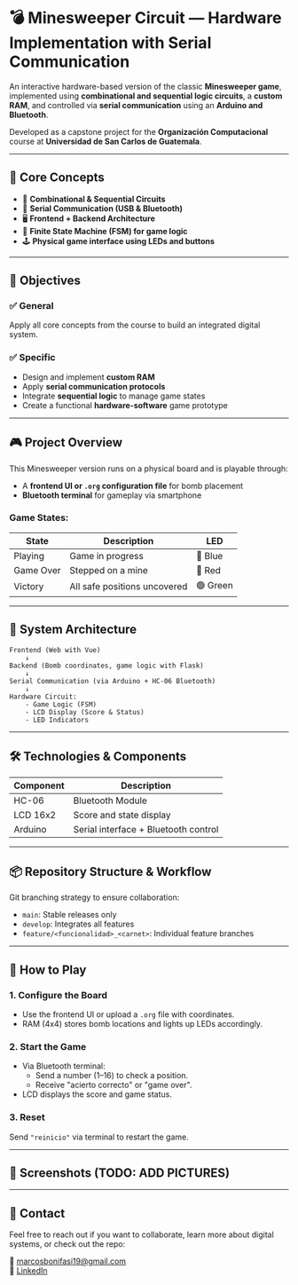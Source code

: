 # 💣 Minesweeper Circuit — Hardware Implementation with Serial Communication

An interactive hardware-based version of the classic **Minesweeper game**, implemented using **combinational and sequential logic circuits**, a **custom RAM**, and controlled via **serial communication** using an **Arduino and Bluetooth**.

Developed as a capstone project for the **Organización Computacional** course at **Universidad de San Carlos de Guatemala**.

---

## 🧠 Core Concepts

- 🧮 **Combinational & Sequential Circuits**
- 📡 **Serial Communication (USB & Bluetooth)**
- 🖥️ **Frontend + Backend Architecture**
- 🔄 **Finite State Machine (FSM) for game logic**
- 🕹️ **Physical game interface using LEDs and buttons**

---

## 🎯 Objectives

### ✅ General
Apply all core concepts from the course to build an integrated digital system.

### ✅ Specific
- Design and implement **custom RAM**
- Apply **serial communication protocols**
- Integrate **sequential logic** to manage game states
- Create a functional **hardware-software** game prototype

---

## 🎮 Project Overview

This Minesweeper version runs on a physical board and is playable through:

- A **frontend UI or `.org` configuration file** for bomb placement
- **Bluetooth terminal** for gameplay via smartphone

### Game States:
| State     | Description                           | LED  |
|-----------|---------------------------------------|------|
| Playing   | Game in progress                      | 🔵 Blue |
| Game Over | Stepped on a mine                     | 🔴 Red |
| Victory   | All safe positions uncovered          | 🟢 Green |

---

## 🧩 System Architecture

```
Frontend (Web with Vue)
    ↓
Backend (Bomb coordinates, game logic with Flask)
    ↓
Serial Communication (via Arduino + HC-06 Bluetooth)
    ↓
Hardware Circuit:
    - Game Logic (FSM)
    - LCD Display (Score & Status)
    - LED Indicators
```

---

## 🛠️ Technologies & Components

| Component     | Description                         |
|---------------|-------------------------------------|
| HC-06         | Bluetooth Module                    |
| LCD 16x2      | Score and state display             |
| Arduino       | Serial interface + Bluetooth control|

---

## 📦 Repository Structure & Workflow

Git branching strategy to ensure collaboration:

- `main`: Stable releases only
- `develop`: Integrates all features
- `feature/<funcionalidad>_<carnet>`: Individual feature branches

---

## 📝 How to Play

### 1. Configure the Board
- Use the frontend UI or upload a `.org` file with coordinates.
- RAM (4x4) stores bomb locations and lights up LEDs accordingly.

### 2. Start the Game
- Via Bluetooth terminal:
  - Send a number (1–16) to check a position.
  - Receive "acierto correcto" or "game over".
- LCD displays the score and game status.

### 3. Reset
Send `"reinicio"` via terminal to restart the game.

---

## 📸 Screenshots (TODO: ADD PICTURES)

---

## 📩 Contact

Feel free to reach out if you want to collaborate, learn more about digital systems, or check out the repo:

📧 marcosbonifasi19@gmail.com  
💼 [LinkedIn](https://www.linkedin.com/in/marcosbondel/)
